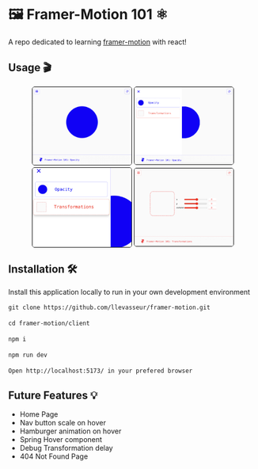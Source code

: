 <h1 >🖼️ Framer-Motion 101 ⚛️</h1>

A repo dedicated to learning [framer-motion](https://www.framer.com/motion/) with react!

## Usage 🎬

<div style="display: flex; flex-wrap: wrap; justify-content: center; align-items: center; gap: 4px;">
<img src="./assets/screenshots/circle-1.png" alt="opacity circle page" style="width: 200px; border: 1px solid black; border-radius: 5px;">
<img src="./assets/screenshots/nav-1.png" alt="navigation-1" style="width: 200px; border: 1px solid black; border-radius: 5px;">
<img src="./assets/screenshots/nav-2.png" alt="navigation-2" style="width: 200px; border: 1px solid black; border-radius: 5px;">
<img src="./assets/screenshots/square-1.png" alt="transformation square page" style="width: 200px; border: 1px solid black; border-radius: 5px;">
</div>

## Installation 🛠️

Install this application locally to run in your own development environment

```
git clone https://github.com/llevasseur/framer-motion.git

cd framer-motion/client

npm i

npm run dev

Open http://localhost:5173/ in your prefered browser
```

## Future Features 💡

- Home Page
- Nav button scale on hover
- Hamburger animation on hover
- Spring Hover component
- Debug Transformation delay
- 404 Not Found Page
